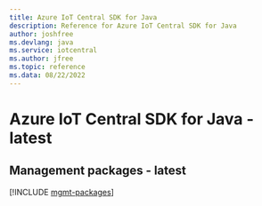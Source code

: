 ```yaml
---
title: Azure IoT Central SDK for Java
description: Reference for Azure IoT Central SDK for Java
author: joshfree
ms.devlang: java
ms.service: iotcentral
ms.author: jfree
ms.topic: reference
ms.data: 08/22/2022
---
```

# Azure IoT Central SDK for Java - latest

## Management packages - latest
[!INCLUDE [mgmt-packages](iot-central-mgmt-index.md)]